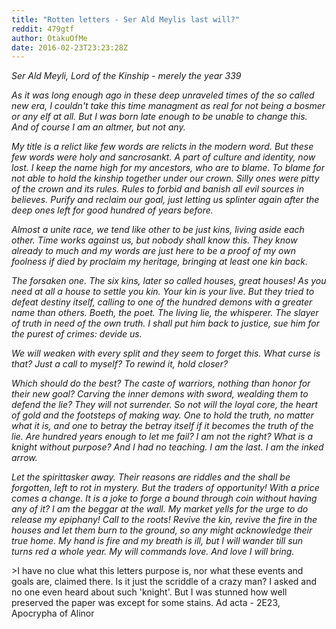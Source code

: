 ```yaml
---
title: "Rotten letters - Ser Ald Meylis last will?"
reddit: 479gtf
author: OtakuOfMe
date: 2016-02-23T23:23:28Z
---
```


*Ser Ald Meyli, Lord of the Kinship - merely the year 339*

*As it was long enough ago in these deep unraveled times of the so called new era, I couldn't take this time managment as real for not being a bosmer or any elf at all. But I was born late enough to be unable to change this. And of course I am an altmer, but not any.* 

*My title is a relict like few words are relicts in the modern word. But these few words were holy and sancrosankt. A part of culture and identity, now lost. I keep the name high for my ancestors, who are to blame. To blame for not able to hold the kinship together under our crown. Silly ones were pitty of the crown and its rules. Rules to forbid and banish all evil sources in believes. Purify and reclaim our goal, just letting us splinter again after the deep ones left for good hundred of years before.*

*Almost a unite race, we tend like other to be just kins, living aside each other. Time works against us, but nobody shall know this. They know already to much and my words are just here to be a proof of my own foolness if died by proclaim my heritage, bringing at least one kin back.*

*The forsaken one. The six kins, later so called houses, great houses! As you need at all a house to settle you kin. Your kin is your live. But they tried to defeat destiny itself, calling to one of the hundred demons with a greater name than others. Boeth, the poet. The living lie, the whisperer. The slayer of truth in need of the own truth. I shall put him back to justice, sue him for the purest of crimes: devide us.*

*We will weaken with every split and they seem to forget this. What curse is that? Just a call to myself? To rewind it, hold closer?*

*Which should do the best? The caste of warriors, nothing than honor for  their new goal? Carving the inner demons with sword, wealding them to defend the lie? They will not surrender. So not will the loyal core, the heart of gold and the footsteps of making way. One to hold the truth, no matter what it is, and one to betray the betray itself if it becomes the truth of the lie. Are hundred years enough to let me fail? I am not the right? What is a knight without purpose? And I had no teaching. I am the last. I am the inked arrow.*

*Let the spirittasker away. Their reasons are riddles and the shall be forgotten, left to rot in mystery. But the traders of opportunity! With a price comes a change. It is a joke to forge a bound through coin without having any of it? I am the beggar at the wall. My market yells for the urge to do release my epiphany! Call to the roots! Revive the kin, revive the fire in the houses and let them burn to the ground, so any might acknowledge their true home. My hand is fire and my breath is ill, but I will wander till sun turns red a whole year. My will commands love. And love I will bring.*

&gt;I have no clue what this letters purpose is, nor what these events and goals are, claimed there. Is it just the scriddle of a crazy man? I asked and no one even heard about such 'knight'. But I was stunned how well preserved the paper was except for some stains. Ad acta - 2E23, Apocrypha of Alinor
